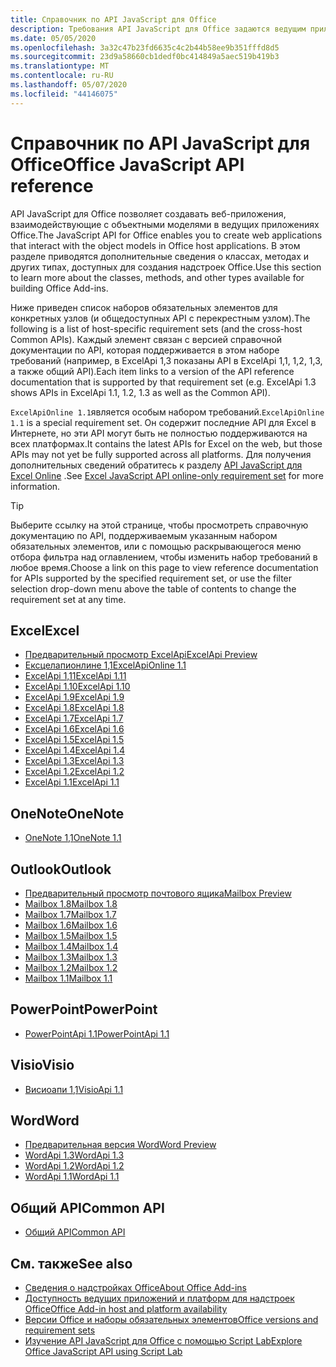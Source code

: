 ```yaml
---
title: Справочник по API JavaScript для Office
description: Требования API JavaScript для Office задаются ведущим приложением.
ms.date: 05/05/2020
ms.openlocfilehash: 3a32c47b23fd6635c4c2b44b58ee9b351fffd8d5
ms.sourcegitcommit: 23d9a58660cb1dedf0bc414849a5aec519b419b3
ms.translationtype: MT
ms.contentlocale: ru-RU
ms.lasthandoff: 05/07/2020
ms.locfileid: "44146075"
---
```

# <a name="office-javascript-api-reference"></a><span data-ttu-id="20f5e-103">Справочник по API JavaScript для Office</span><span class="sxs-lookup"><span data-stu-id="20f5e-103">Office JavaScript API reference</span></span>

<span data-ttu-id="20f5e-104">API JavaScript для Office позволяет создавать веб-приложения, взаимодействующие с объектными моделями в ведущих приложениях Office.</span><span class="sxs-lookup"><span data-stu-id="20f5e-104">The JavaScript API for Office enables you to create web applications that interact with the object models in Office host applications.</span></span> <span data-ttu-id="20f5e-105">В этом разделе приводятся дополнительные сведения о классах, методах и других типах, доступных для создания надстроек Office.</span><span class="sxs-lookup"><span data-stu-id="20f5e-105">Use this section to learn more about the classes, methods, and other types available for building Office Add-ins.</span></span>

<span data-ttu-id="20f5e-106">Ниже приведен список наборов обязательных элементов для конкретных узлов (и общедоступных API с перекрестным узлом).</span><span class="sxs-lookup"><span data-stu-id="20f5e-106">The following is a list of host-specific requirement sets (and the cross-host Common APIs).</span></span> <span data-ttu-id="20f5e-107">Каждый элемент связан с версией справочной документации по API, которая поддерживается в этом наборе требований (например, в ExcelApi 1,3 показаны API в ExcelApi 1,1, 1,2, 1,3, а также общий API).</span><span class="sxs-lookup"><span data-stu-id="20f5e-107">Each item links to a version of the API reference documentation that is supported by that requirement set (e.g. ExcelApi 1.3 shows APIs in ExcelApi 1.1, 1.2, 1.3 as well as the Common API).</span></span>

<span data-ttu-id="20f5e-108">`ExcelApiOnline 1.1`является особым набором требований.</span><span class="sxs-lookup"><span data-stu-id="20f5e-108">`ExcelApiOnline 1.1` is a special requirement set.</span></span> <span data-ttu-id="20f5e-109">Он содержит последние API для Excel в Интернете, но эти API могут быть не полностью поддерживаются на всех платформах.</span><span class="sxs-lookup"><span data-stu-id="20f5e-109">It contains the latest APIs for Excel on the web, but those APIs may not yet be fully supported across all platforms.</span></span> <span data-ttu-id="20f5e-110">Для получения дополнительных сведений обратитесь к разделу [API JavaScript для Excel Online](/office/dev/add-ins/reference/requirement-sets/excel-api-online-requirement-set) .</span><span class="sxs-lookup"><span data-stu-id="20f5e-110">See [Excel JavaScript API online-only requirement set](/office/dev/add-ins/reference/requirement-sets/excel-api-online-requirement-set) for more information.</span></span>

> [!TIP]
> <span data-ttu-id="20f5e-111">Выберите ссылку на этой странице, чтобы просмотреть справочную документацию по API, поддерживаемым указанным набором обязательных элементов, или с помощью раскрывающегося меню отбора фильтра над оглавлением, чтобы изменить набор требований в любое время.</span><span class="sxs-lookup"><span data-stu-id="20f5e-111">Choose a link on this page to view reference documentation for APIs supported by the specified requirement set, or use the filter selection drop-down menu above the table of contents to change the requirement set at any time.</span></span>

## <a name="excel"></a><span data-ttu-id="20f5e-112">Excel</span><span class="sxs-lookup"><span data-stu-id="20f5e-112">Excel</span></span>

- [<span data-ttu-id="20f5e-113">Предварительный просмотр ExcelApi</span><span class="sxs-lookup"><span data-stu-id="20f5e-113">ExcelApi Preview</span></span>](/javascript/api/excel?view=excel-js-preview)
- [<span data-ttu-id="20f5e-114">Ексцелапионлине 1,1</span><span class="sxs-lookup"><span data-stu-id="20f5e-114">ExcelApiOnline 1.1</span></span>](/javascript/api/excel?view=excel-js-online)
- [<span data-ttu-id="20f5e-115">ExcelApi 1,11</span><span class="sxs-lookup"><span data-stu-id="20f5e-115">ExcelApi 1.11</span></span>](/javascript/api/excel?view=excel-js-1.11)
- [<span data-ttu-id="20f5e-116">ExcelApi 1.10</span><span class="sxs-lookup"><span data-stu-id="20f5e-116">ExcelApi 1.10</span></span>](/javascript/api/excel?view=excel-js-1.10)
- [<span data-ttu-id="20f5e-117">ExcelApi 1.9</span><span class="sxs-lookup"><span data-stu-id="20f5e-117">ExcelApi 1.9</span></span>](/javascript/api/excel?view=excel-js-1.9)
- [<span data-ttu-id="20f5e-118">ExcelApi 1.8</span><span class="sxs-lookup"><span data-stu-id="20f5e-118">ExcelApi 1.8</span></span>](/javascript/api/excel?view=excel-js-1.8)
- [<span data-ttu-id="20f5e-119">ExcelApi 1.7</span><span class="sxs-lookup"><span data-stu-id="20f5e-119">ExcelApi 1.7</span></span>](/javascript/api/excel?view=excel-js-1.7)
- [<span data-ttu-id="20f5e-120">ExcelApi 1.6</span><span class="sxs-lookup"><span data-stu-id="20f5e-120">ExcelApi 1.6</span></span>](/javascript/api/excel?view=excel-js-1.6)
- [<span data-ttu-id="20f5e-121">ExcelApi 1.5</span><span class="sxs-lookup"><span data-stu-id="20f5e-121">ExcelApi 1.5</span></span>](/javascript/api/excel?view=excel-js-1.5)
- [<span data-ttu-id="20f5e-122">ExcelApi 1.4</span><span class="sxs-lookup"><span data-stu-id="20f5e-122">ExcelApi 1.4</span></span>](/javascript/api/excel?view=excel-js-1.4)
- [<span data-ttu-id="20f5e-123">ExcelApi 1.3</span><span class="sxs-lookup"><span data-stu-id="20f5e-123">ExcelApi 1.3</span></span>](/javascript/api/excel?view=excel-js-1.3)
- [<span data-ttu-id="20f5e-124">ExcelApi 1.2</span><span class="sxs-lookup"><span data-stu-id="20f5e-124">ExcelApi 1.2</span></span>](/javascript/api/excel?view=excel-js-1.2)
- [<span data-ttu-id="20f5e-125">ExcelApi 1.1</span><span class="sxs-lookup"><span data-stu-id="20f5e-125">ExcelApi 1.1</span></span>](/javascript/api/excel?view=excel-js-1.1)

## <a name="onenote"></a><span data-ttu-id="20f5e-126">OneNote</span><span class="sxs-lookup"><span data-stu-id="20f5e-126">OneNote</span></span>

- [<span data-ttu-id="20f5e-127">OneNote 1,1</span><span class="sxs-lookup"><span data-stu-id="20f5e-127">OneNote 1.1</span></span>](/javascript/api/onenote?view=onenote-js-1.1)

## <a name="outlook"></a><span data-ttu-id="20f5e-128">Outlook</span><span class="sxs-lookup"><span data-stu-id="20f5e-128">Outlook</span></span>

- [<span data-ttu-id="20f5e-129">Предварительный просмотр почтового ящика</span><span class="sxs-lookup"><span data-stu-id="20f5e-129">Mailbox Preview</span></span>](/javascript/api/outlook?view=outlook-js-preview)
- [<span data-ttu-id="20f5e-130">Mailbox 1.8</span><span class="sxs-lookup"><span data-stu-id="20f5e-130">Mailbox 1.8</span></span>](/javascript/api/outlook?view=outlook-js-1.8)
- [<span data-ttu-id="20f5e-131">Mailbox 1.7</span><span class="sxs-lookup"><span data-stu-id="20f5e-131">Mailbox 1.7</span></span>](/javascript/api/outlook?view=outlook-js-1.7)
- [<span data-ttu-id="20f5e-132">Mailbox 1.6</span><span class="sxs-lookup"><span data-stu-id="20f5e-132">Mailbox 1.6</span></span>](/javascript/api/outlook?view=outlook-js-1.6)
- [<span data-ttu-id="20f5e-133">Mailbox 1.5</span><span class="sxs-lookup"><span data-stu-id="20f5e-133">Mailbox 1.5</span></span>](/javascript/api/outlook?view=outlook-js-1.5)
- [<span data-ttu-id="20f5e-134">Mailbox 1.4</span><span class="sxs-lookup"><span data-stu-id="20f5e-134">Mailbox 1.4</span></span>](/javascript/api/outlook?view=outlook-js-1.4)
- [<span data-ttu-id="20f5e-135">Mailbox 1.3</span><span class="sxs-lookup"><span data-stu-id="20f5e-135">Mailbox 1.3</span></span>](/javascript/api/outlook?view=outlook-js-1.3)
- [<span data-ttu-id="20f5e-136">Mailbox 1.2</span><span class="sxs-lookup"><span data-stu-id="20f5e-136">Mailbox 1.2</span></span>](/javascript/api/outlook?view=outlook-js-1.2)
- [<span data-ttu-id="20f5e-137">Mailbox 1.1</span><span class="sxs-lookup"><span data-stu-id="20f5e-137">Mailbox 1.1</span></span>](/javascript/api/outlook?view=outlook-js-1.1)

## <a name="powerpoint"></a><span data-ttu-id="20f5e-138">PowerPoint</span><span class="sxs-lookup"><span data-stu-id="20f5e-138">PowerPoint</span></span>

- [<span data-ttu-id="20f5e-139">PowerPointApi 1.1</span><span class="sxs-lookup"><span data-stu-id="20f5e-139">PowerPointApi 1.1</span></span>](/javascript/api/powerpoint?view=powerpoint-js-1.1)

## <a name="visio"></a><span data-ttu-id="20f5e-140">Visio</span><span class="sxs-lookup"><span data-stu-id="20f5e-140">Visio</span></span>

- [<span data-ttu-id="20f5e-141">Висиоапи 1,1</span><span class="sxs-lookup"><span data-stu-id="20f5e-141">VisioApi 1.1</span></span>](/javascript/api/visio?view=visio-js-1.1)

## <a name="word"></a><span data-ttu-id="20f5e-142">Word</span><span class="sxs-lookup"><span data-stu-id="20f5e-142">Word</span></span>

- [<span data-ttu-id="20f5e-143">Предварительная версия Word</span><span class="sxs-lookup"><span data-stu-id="20f5e-143">Word Preview</span></span>](/javascript/api/word?view=word-js-preview)
- [<span data-ttu-id="20f5e-144">WordApi 1.3</span><span class="sxs-lookup"><span data-stu-id="20f5e-144">WordApi 1.3</span></span>](/javascript/api/word?view=word-js-1.3)
- [<span data-ttu-id="20f5e-145">WordApi 1.2</span><span class="sxs-lookup"><span data-stu-id="20f5e-145">WordApi 1.2</span></span>](/javascript/api/word?view=word-js-1.2)
- [<span data-ttu-id="20f5e-146">WordApi 1.1</span><span class="sxs-lookup"><span data-stu-id="20f5e-146">WordApi 1.1</span></span>](/javascript/api/word?view=word-js-1.1)

## <a name="common-api"></a><span data-ttu-id="20f5e-147">Общий API</span><span class="sxs-lookup"><span data-stu-id="20f5e-147">Common API</span></span>

- [<span data-ttu-id="20f5e-148">Общий API</span><span class="sxs-lookup"><span data-stu-id="20f5e-148">Common API</span></span>](/javascript/api/office?view=common-js)

## <a name="see-also"></a><span data-ttu-id="20f5e-149">См. также</span><span class="sxs-lookup"><span data-stu-id="20f5e-149">See also</span></span>

- [<span data-ttu-id="20f5e-150">Сведения о надстройках Office</span><span class="sxs-lookup"><span data-stu-id="20f5e-150">About Office Add-ins</span></span>](/office/dev/add-ins/overview)
- [<span data-ttu-id="20f5e-151">Доступность ведущих приложений и платформ для надстроек Office</span><span class="sxs-lookup"><span data-stu-id="20f5e-151">Office Add-in host and platform availability</span></span>](/office/dev/add-ins/overview/office-add-in-availability)
- [<span data-ttu-id="20f5e-152">Версии Office и наборы обязательных элементов</span><span class="sxs-lookup"><span data-stu-id="20f5e-152">Office versions and requirement sets</span></span>](/office/dev/add-ins/develop/office-versions-and-requirement-sets)
- [<span data-ttu-id="20f5e-153">Изучение API JavaScript для Office с помощью Script Lab</span><span class="sxs-lookup"><span data-stu-id="20f5e-153">Explore Office JavaScript API using Script Lab</span></span>](/office/dev/add-ins/overview/explore-with-script-lab)
